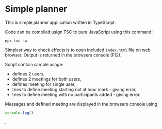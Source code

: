 # Simple planner

This is simple planner application written in TypeScript.

Code can be compiled usign TSC to pure JavaScript using this command:
```console
npx tsc -w
```

Simplest way to check effects is to open included `index.html` file on web browser. Output is returned in the browsers console (F12).

Script contain sample usage:
- defines 2 users,
- defines 2 meetings for both users,
- defines meeting for single user,
- tries to define meeting starting not at hour mark - giving error,
- tries to define meeting with no participants added - giving error.

Messages and defined meeting are displayed in the browsers console using
```js
console.log()
```
.